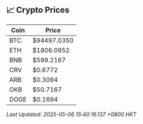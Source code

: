 ## 📈 Crypto Prices

| Coin | Price |
| ---- | ----- |
| BTC | $94497.0350 |
| ETH | $1806.0952 |
| BNB | $599.2167 |
| CRV | $0.6772 |
| ARB | $0.3094 |
| OKB | $50.7167 |
| DOGE | $0.1694 |

_Last Updated: 2025-05-06 15:40:16.137 +0800 HKT_